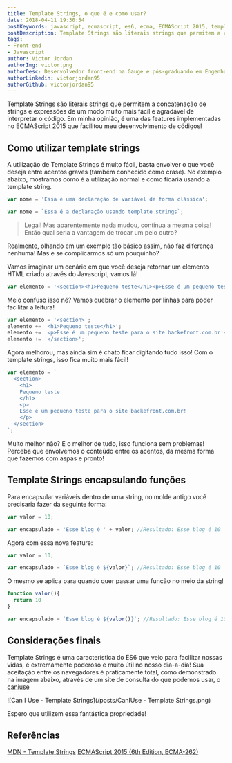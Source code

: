 ```yaml
---
title: Template Strings, o que é e como usar?
date: 2018-04-11 19:30:54
postKeywords: javascript, ecmascript, es6, ecma, ECMAScript 2015, template string, string template, templates string, literais strings
postDescription: Template Strings são literais strings que permitem a concatenação de strings e expressões de um modo muito mais fácil e agradável de interpretar o código. Aprenda como implementá-la!
tags:
- Front-end
- Javascript
author: Victor Jordan
authorImg: victor.png
authorDesc: Desenvolvedor front-end na Gauge e pós-graduando em Engenharia de Software pela PUC-MG e formado em Banco de Dados pela Fatec, apaixonado por usabilidade, performance e UX!
authorLinkedin: victorjordan95
authorGithub: victorjordan95
---
```


Template Strings são literais strings que permitem a concatenação de strings e expressões de um modo muito mais fácil e agradável de interpretar o código. Em minha opinião, é uma das features implementadas no ECMAScript 2015 que facilitou meu desenvolvimento de códigos!

## Como utilizar template strings

A utilização de Template Strings é muito fácil, basta envolver o que você deseja entre acentos graves (também conhecido como crase).
No exemplo abaixo, mostramos como é a utilização normal e como ficaria usando a template string.

<!-- more -->

```javascript
var nome = 'Essa é uma declaração de variável de forma clássica';
```

```javascript
var nome = `Essa é a declaração usando template strings`;
```

> Legal! Mas aparentemente nada mudou, continua a mesma coisa! Então qual seria a vantagem de trocar um pelo outro?

Realmente, olhando em um exemplo tão básico assim, não faz diferença nenhuma! Mas e se complicarmos só um pouquinho?

Vamos imaginar um cenário em que você deseja retornar um elemento HTML criado através do Javascript, vamos lá!

```javascript
var elemento = '<section><h1>Pequeno teste</h1><p>Esse é um pequeno teste para o site backefront.com.br!</p></section>';
```

Meio confuso isso né? Vamos quebrar o elemento por linhas para poder facilitar a leitura!

```javascript
var elemento = '<section>';
elemento += '<h1>Pequeno teste</h1>';
elemento += '<p>Esse é um pequeno teste para o site backefront.com.br!</p>';
elemento += '</section>';
```
Agora melhorou, mas ainda sim é chato ficar digitando tudo isso! Com o template strings, isso fica muito mais fácil!

```javascript
var elemento = `
  <section>
    <h1>
	Pequeno teste
    </h1>
    <p>
	Esse é um pequeno teste para o site backefront.com.br!
    </p>
  </section>
`;
```

Muito melhor não? E o melhor de tudo, isso funciona sem problemas! Perceba que envolvemos o conteúdo entre os acentos, da mesma forma que fazemos com aspas e pronto!

## Template Strings encapsulando funções

Para encapsular variáveis dentro de uma string, no molde antigo você precisaria fazer da seguinte forma:

```javascript
var valor = 10;

var encapsulado = 'Esse blog é ' + valor; //Resultado: Esse blog é 10
```

Agora com essa nova feature:

```javascript
var valor = 10;

var encapsulado = `Esse blog é ${valor}`; //Resultado: Esse blog é 10
```

O mesmo se aplica para quando quer passar uma função no meio da string!


```javascript
function valor(){
  return 10
}

var encapsulado = `Esse blog é ${valor()}`; //Resultado: Esse blog é 10
```

## Considerações finais

Template Strings é uma característica do ES6 que veio para facilitar nossas vidas, é extremamente poderoso e muito útil no nosso dia-a-dia! Sua aceitação entre os navegadores é praticamente total, como demonstrado na imagem abaixo, através de um site de consulta do que podemos usar, o [caniuse](https://caniuse.com) 

![Can I Use - Template Strings](/posts/CanIUse - Template Strings.png)

Espero que utilizem essa fantástica propriedade!

## Referências

[MDN - Template Strings](https://developer.mozilla.org/pt-BR/docs/Web/JavaScript/Reference/template_strings)
[ECMAScript 2015 (6th Edition, ECMA-262)](https://developer.mozilla.org/pt-BR/docs/Web/JavaScript/Reference/template_strings)